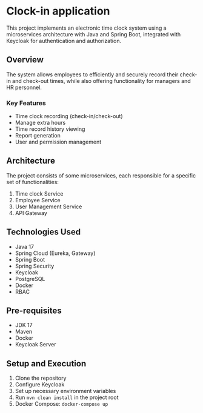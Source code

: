# Clock-in application

This project implements an electronic time clock system using a microservices architecture with Java and Spring Boot,
integrated with Keycloak for authentication and authorization.

## Overview

The system allows employees to efficiently and securely record their check-in and check-out times, while also offering
functionality for managers and HR personnel.

### Key Features

- Time clock recording (check-in/check-out)
- Manage extra hours
- Time record history viewing
- Report generation
- User and permission management

## Architecture

The project consists of some microservices, each responsible for a specific set of functionalities:

1. Time clock Service
2. Employee Service
3. User Management Service
4. API Gateway

## Technologies Used

- Java 17
- Spring Cloud (Eureka, Gateway)
- Spring Boot
- Spring Security
- Keycloak
- PostgreSQL
- Docker
- RBAC

## Pre-requisites

- JDK 17
- Maven
- Docker
- Keycloak Server

## Setup and Execution

1. Clone the repository
2. Configure Keycloak
3. Set up necessary environment variables
4. Run `mvn clean install` in the project root
5. Docker Compose: `docker-compose up`